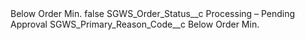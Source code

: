 <?xml version="1.0" encoding="UTF-8"?>
<CustomMetadata xmlns="http://soap.sforce.com/2006/04/metadata" xmlns:xsi="http://www.w3.org/2001/XMLSchema-instance" xmlns:xsd="http://www.w3.org/2001/XMLSchema">
    <label>Below Order Min.</label>
    <protected>false</protected>
    <values>
        <field>SGWS_Order_Status__c</field>
        <value xsi:type="xsd:string">Processing – Pending Approval</value>
    </values>
    <values>
        <field>SGWS_Primary_Reason_Code__c</field>
        <value xsi:type="xsd:string">Below Order Min.</value>
    </values>
</CustomMetadata>
